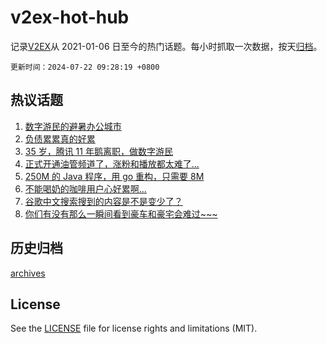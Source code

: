 # v2ex-hot-hub

 记录[V2EX](https://www.v2ex.com/)从 2021-01-06 日至今的热门话题。每小时抓取一次数据，按天[归档](archives)。

`更新时间：2024-07-22 09:28:19 +0800`

## 热议话题

1. [数字游民的避暑办公城市](https://www.v2ex.com/t/1058913)
1. [负债累累真的好累](https://www.v2ex.com/t/1058942)
1. [35 岁，腾讯 11 年鹅离职，做数字游民](https://www.v2ex.com/t/1058912)
1. [正式开通油管频道了，涨粉和播放都太难了...](https://www.v2ex.com/t/1058884)
1. [250M 的 Java 程序，用 go 重构，只需要 8M](https://www.v2ex.com/t/1058986)
1. [不能喝奶的咖啡用户心好累啊...](https://www.v2ex.com/t/1058918)
1. [谷歌中文搜索搜到的内容是不是变少了？](https://www.v2ex.com/t/1058904)
1. [你们有没有那么一瞬间看到豪车和豪宅会难过~~~](https://www.v2ex.com/t/1059027)

## 历史归档

[archives](archives)

## License

See the [LICENSE](LICENSE) file for license rights and limitations (MIT).
